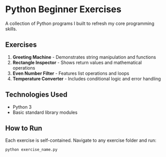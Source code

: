 # Python Beginner Exercises 

A collection of Python programs I built to refresh my core programming skills.

##  Exercises

1. **Greeting Machine** - Demonstrates string manipulation and functions
2. **Rectangle Inspector** - Shows return values and mathematical operations  
3. **Even Number Filter** - Features list operations and loops
4. **Temperature Converter** - Includes conditional logic and error handling

##  Technologies Used

- Python 3
- Basic standard library modules

##  How to Run

Each exercise is self-contained. Navigate to any exercise folder and run:

```bash
python exercise_name.py
